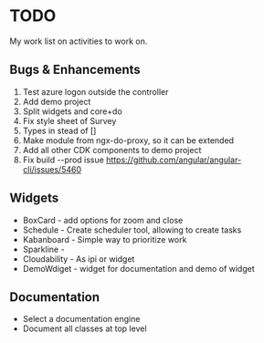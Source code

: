 # TODO
My work list on activities to work on.

## Bugs & Enhancements
1. Test azure logon outside the controller
1. Add demo project 
1. Split widgets and core+do
1. Fix style sheet of Survey
1. Types in stead of []
1. Make module from ngx-do-proxy, so it can be extended
1. Add all other CDK components to demo project 
1. Fix build --prod issue https://github.com/angular/angular-cli/issues/5460

## Widgets
* BoxCard - add options for zoom and close
* Schedule - Create scheduler tool, allowing to create  tasks
* Kabanboard - Simple way to prioritize work
* Sparkline - 
* Cloudability - As ipi or widget
* DemoWdiget - widget for documentation and demo of widget

## Documentation
* Select a documentation engine
* Document all classes at top level


